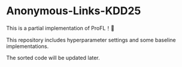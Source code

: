 # Anonymous-Links-KDD25

This is a partial implementation of ProFL！🌟

This repository includes hyperparameter settings and some baseline implementations.

The sorted code will be updated later.

